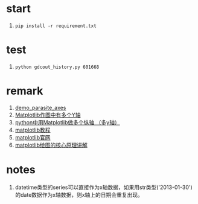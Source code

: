 # start
1. `pip install -r requirement.txt`

# test
1. `python gdcout_history.py 601668`

# remark
1. [demo_parasite_axes](https://matplotlib.org/stable/gallery/axisartist/demo_parasite_axes.html#sphx-glr-gallery-axisartist-demo-parasite-axes-py)
2. [Matplotlib作图中有多个Y轴 ](https://www.cnblogs.com/Big-Big-Watermelon/p/14051994.html)
3. [python中用Matplotlib做多个纵轴 （多y轴）](https://www.cnblogs.com/dajunma21/p/9001145.html)
4. [matplotlib教程](https://www.osgeo.cn/matplotlib/tutorials/index.html)
5. [matplotlib官网](https://matplotlib.org/stable/search.html?q=major_ticklabels)
6. [matplotlib绘图的核心原理讲解](https://baijiahao.baidu.com/s?id=1659039367066798557&wfr=spider&for=pc)

# notes
1. datetime类型的series可以直接作为x轴数据，如果用str类型('2013-01-30')的date数据作为x轴数据，则x轴上的日期会重复出现。

